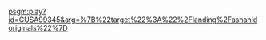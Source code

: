 [psgm:play?id=CUSA99345&arg=%7B%22target%22%3A%22%2Flanding%2Fashahidoriginals%22%7D](psgm:play?id=CUSA99345&arg=%7B%22target%22%3A%22%2Flanding%2Fashahidoriginals%22%7D)
